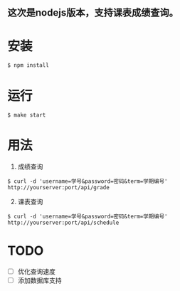 这次是nodejs版本，支持课表成绩查询。
-----------------------------------

安装
====
`$ npm install`

运行
====
`$ make start`

用法
====

1. 成绩查询

 `$ curl -d 'username=学号&password=密码&term=学期编号' http://yourserver:port/api/grade`

2. 课表查询

 `$ curl -d 'username=学号&password=密码&term=学期编号' http://yourserver:port/api/schedule`

TODO
====

- [ ] 优化查询速度
- [ ] 添加数据库支持